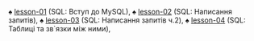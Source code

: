 ♠ [lesson-01](https://github.com/RomanTaras/MySQL/tree/lesson1)  (SQL: Вступ до MySQL),
♠ [lesson-02](https://github.com/RomanTaras/MySQL/tree/lesson2)  (SQL: Написання запитів),
♠ [lesson-03](https://github.com/RomanTaras/MySQL/tree/lesson3)  (SQL: Написання запитів ч.2),
♠ [lesson-04](https://github.com/RomanTaras/MySQL/tree/lesson4)  (SQL: Таблиці та зв`язки між ними),
